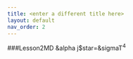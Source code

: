 ```yaml
---
title: <enter a different title here>
layout: default
nav_order: 2
---
```

 ###Lesson2MD
  &alpha
  j$star=&sigmaT<sup>4</sup>
